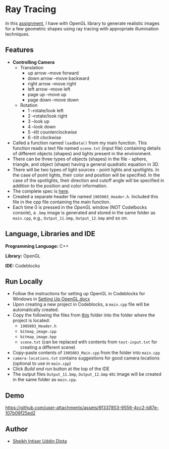 
# Ray Tracing

In this [assignment](https://github.com/sheikhDipta003/CSE-410-Computer-Graphics/blob/87d3b4c5ba0c41f34991e932270fcaf08d0b4cf6/Offline-3-ray-casting/CSE%20410%20Offline%203%20Specs.pdf), I have with OpenGL library to generate realistic images for a few geometric shapes using ray tracing with appropriate illumination techniques.



## Features

- **Controlling Camera**
  - Translation
    - up arrow –move forward
    - down arrow –move backward
    - right arrow –move right
    - left arrow –move left
    - page up –move up
    - page down –move down
  - Rotation
    - 1 –rotate/look left
    - 2 –rotate/look right
    - 3 –look up
    - 4 –look down
    - 5 –tilt counterclockwise
    - 6 –tilt clockwise
- Called a function named ```loadData()``` from my main function. This function reads a text file named ```scene.txt``` (input file) containing details of different objects (shapes) and lights present in the environment. 
- There can be three types of objects (shapes) in the file - sphere, triangle, and object (shape) having a general quadratic equation in 3D.
- There will be two types of light sources - point lights and spotlights. In the case of point lights, their color and position will be specified. In the case of the spotlights, their direction and cutoff angle will be specified in addition to the position and color information. 
- The complete spec is [here](https://github.com/sheikhDipta003/CSE-410-Computer-Graphics/blob/87d3b4c5ba0c41f34991e932270fcaf08d0b4cf6/Offline-3-ray-casting/CSE%20410%20Offline%203%20Specs.pdf).
- Created a separate header file named ```1905003_Header.h```. Included this file in the cpp file containing the main function. 
- Each time 0 is pressed in the *OpenGL* window (NOT Codelbocks console), a ```.bmp``` image is generated and stored in the same folder as ```main.cpp```, e.g., ```Output_11.bmp```, ```Output_12.bmp``` and so on.




## Language, Libraries and IDE

**Programming Language:** C++

**Library:** OpenGL

**IDE:** Codeblocks


## Run Locally

- Follow the instructions for setting up OpenGL in Codeblocks for Windows in [Setting Up OpenGL.docx](https://github.com/sheikhDipta003/CSE-410-Computer-Graphics/blob/80c3b76d5e1fe36637a03e311270df7e70f4e223/Offline-1-OpenGL/Setting%20Up%20OpenGL.docx)
- Upon creating a new project in Codeblocks, a ```main.cpp``` file will be automatically created.
- Copy the following the files from [this](https://github.com/sheikhDipta003/CSE-410-Computer-Graphics/tree/master/Offline-3-ray-casting) folder into the folder where the project is located:
  - ```1905003_Header.h```
  - ```bitmap_image.cpp```
  - ```bitmap_image.hpp```
  - ```scene.txt``` (can be replaced with contents from ```test-input.txt``` for creating a different scene)
- Copy-paste contents of ```1905003_Main.cpp``` from the folder into ```main.cpp```
- ```camera-locations.txt``` contains suggestions for good camera locations (optional to use in ```main.cpp```)
- Click *Build and run* button at the top of the IDE
- The output files ```Output_11.bmp```, ```Output_12.bmp``` etc image will be created in the same folder as ```main.cpp```.


## Demo

https://github.com/user-attachments/assets/6f337853-9556-4cc2-b87e-107b09f25ed2

## Author

- [Sheikh Intiser Uddin Dipta](https://github.com/sheikhDipta003)

